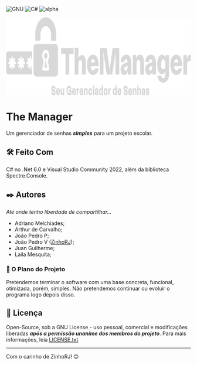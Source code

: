![GNU](https://img.shields.io/badge/licen%C3%A7a-GNU%20v3.0-green) ![C#](https://img.shields.io/badge/linguagem-C%23-blue) ![alpha](https://img.shields.io/badge/vers%C3%A3o-alpha-9cf)

<p align="center">
  <img width="900" height="213" src="https://github.com/ZinhoRJ/The-Manager/blob/master/logo.png?raw=true">
</p>

# **The Manager**
Um gerenciador de senhas _**simples**_ para um projeto escolar.
  
## 🛠️ Feito Com
C# no .Net 6.0 e Visual Studio Community 2022, além da biblioteca Spectre.Console.

## ✒️ Autores
_Até onde tenho liberdade de compartilhar..._
* Adriano Melchíades;
* Arthur de Carvalho;
* João Pedro P;
* João Pedro V ([ZinhoRJ](https://github.com/ZinhoRJ));
* Juan Guilherme;
* Laila Mesquita;

### 🔩 O Plano do Projeto
Pretendemos terminar o software com uma base concreta, funcional, otimizada, porém, simples.
Não pretendemos continuar ou evoluir o programa logo depois disso.

## 📄 Licença
Open-Source, sob a GNU License - uso pessoal, comercial e modificações liberadas _**após a permissão unanime dos membros do projeto**_.
Para mais informações, leia [LICENSE.txt](https://github.com/ZinhoRJ/PWD-MGR/blob/master/LICENSE.txt)

---
Com o carinho de ZinhoRJ! 😊
